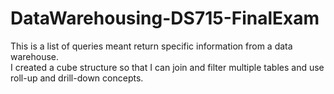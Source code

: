 # DataWarehousing-DS715-FinalExam

This is a list of queries meant return specific information from a data warehouse.  
I created a cube structure so that I can join and filter multiple tables and use roll-up and drill-down concepts.

